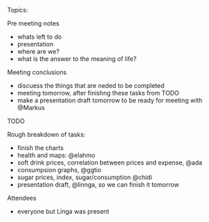 Topics:

Pre meeting notes

- whats left to do
- presentation
- where are we?
- what is the answer to the meaning of life?

Meeting conclusions

- discuess the things that are neded to be completed
- meeting tomorrow, after finishng these tasks from TODO
- make a presentation draft tomorrow to be ready for meeting with @Markus

TODO

Rough breakdown of tasks:
- finish the charts
- health and maps: @elahmo
- soft drink prices, correlation between prices and expense, @ada
- consumpsion graphs, @ggtio
- sugar prices, index, sugar/consumption @chidi
- presentation draft, @linnga, so we can finish it tomorrow


Attendees

- everyone but Linga was present